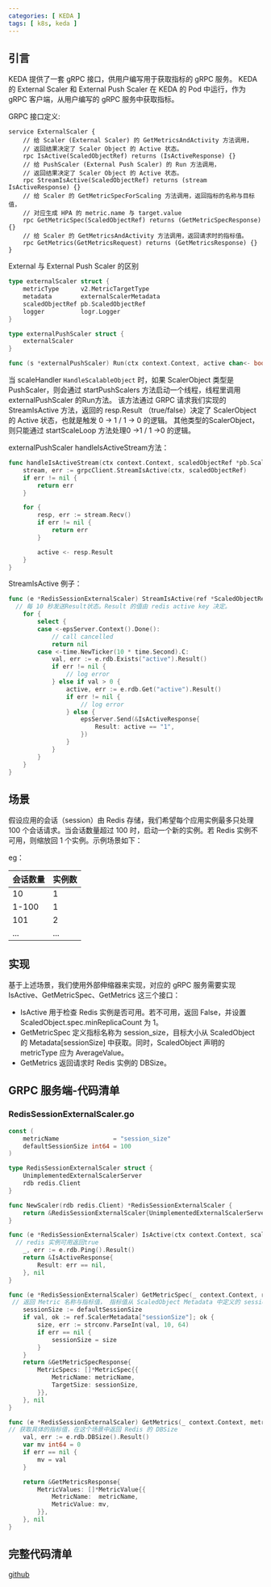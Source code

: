 ```yaml
---
categories: [ KEDA ]
tags: [ k8s, keda ]
---
```


## 引言

KEDA 提供了一套 gRPC 接口，供用户编写用于获取指标的 gRPC 服务。
KEDA 的 External Scaler 和 External Push Scaler 在 KEDA 的 Pod 中运行，作为 gRPC 客户端，从用户编写的 gRPC 服务中获取指标。

GRPC 接口定义:

~~~grpc
service ExternalScaler {
    // 给 Scaler (External Scaler) 的 GetMetricsAndActivity 方法调用，
    // 返回结果决定了 Scaler Object 的 Active 状态。
    rpc IsActive(ScaledObjectRef) returns (IsActiveResponse) {}
    // 给 PushScaler (External Push Scaler) 的 Run 方法调用，
    // 返回结果决定了 Scaler Object 的 Active 状态。
    rpc StreamIsActive(ScaledObjectRef) returns (stream IsActiveResponse) {}
    // 给 Scaler 的 GetMetricSpecForScaling 方法调用，返回指标的名称与目标值，
    // 对应生成 HPA 的 metric.name 与 target.value
    rpc GetMetricSpec(ScaledObjectRef) returns (GetMetricSpecResponse) {}
    // 给 Scaler 的 GetMetricsAndActivity 方法调用，返回请求时的指标值。
    rpc GetMetrics(GetMetricsRequest) returns (GetMetricsResponse) {}
}
~~~

External 与 External Push Scaler 的区别

~~~go
type externalScaler struct {
	metricType      v2.MetricTargetType
	metadata        externalScalerMetadata
	scaledObjectRef pb.ScaledObjectRef
	logger          logr.Logger
}

type externalPushScaler struct {
	externalScaler
}

func (s *externalPushScaler) Run(ctx context.Context, active chan<- bool) {}
~~~

当 scaleHandler `HandleScalableObject` 时，如果 ScalerObject 类型是 PushScaler，则会通过 startPushScalers 方法启动一个线程，线程里调用 externalPushScaler 的Run方法。
该方法通过 GRPC 请求我们实现的 StreamIsActive 方法，返回的 resp.Result （true/false）决定了 ScalerObject 的 Active 状态，也就是触发 0 -> 1 / 1 -> 0 的逻辑。
其他类型的ScalerObject，则只能通过 startScaleLoop 方法处理0 ->1 / 1 ->0 的逻辑。

externalPushScaler handleIsActiveStream方法：
~~~go
func handleIsActiveStream(ctx context.Context, scaledObjectRef *pb.ScaledObjectRef, grpcClient pb.ExternalScalerClient, active chan<- bool) error {
	stream, err := grpcClient.StreamIsActive(ctx, scaledObjectRef)
	if err != nil {
		return err
	}

	for {
		resp, err := stream.Recv()
		if err != nil {
			return err
		}

		active <- resp.Result
	}
}

~~~

StreamIsActive 例子：
~~~go
func (e *RedisSessionExternalScaler) StreamIsActive(ref *ScaledObjectRef, epsServer ExternalScaler_StreamIsActiveServer) error {
  // 每 10 秒发送Result状态。Result 的值由 redis active key 决定。
	for {
		select {
		case <-epsServer.Context().Done():
			// call cancelled
			return nil
		case <-time.NewTicker(10 * time.Second).C:
			val, err := e.rdb.Exists("active").Result()
			if err != nil {
				// log error
			} else if val > 0 {
				active, err := e.rdb.Get("active").Result()
				if err != nil {
					// log error
				} else {
					epsServer.Send(&IsActiveResponse{
						Result: active == "1",
					})
				}
			}
		}
	}
}
~~~

## 场景

假设应用的会话（session）由 Redis 存储，我们希望每个应用实例最多只处理 100 个会话请求。当会话数量超过 100 时，启动一个新的实例。若
Redis 实例不可用，则缩放回 1 个实例。示例场景如下：

eg：

| 会话数量   | 实例数 |
|--------|-----|
| 10     | 1   |
| 1-100	 | 1   |
| 101    | 2   |
| ...    | ... | 

## 实现

基于上述场景，我们使用外部伸缩器来实现，对应的 gRPC 服务需要实现 IsActive、GetMetricSpec、GetMetrics 这三个接口：

- IsActive 用于检查 Redis 实例是否可用。若不可用，返回 False，并设置 ScaledObject.spec.minReplicaCount 为 1。
- GetMetricSpec 定义指标名称为 session_size，目标大小从 ScaledObject 的 Metadata[sessionSize] 中获取。同时，ScaledObject
  声明的 metricType 应为 AverageValue。
- GetMetrics 返回请求时 Redis 实例的 DBSize。

## GRPC 服务端-代码清单

### RedisSessionExternalScaler.go

~~~go
const (
	metricName               = "session_size"
	defaultSessionSize int64 = 100
)

type RedisSessionExternalScaler struct {
	UnimplementedExternalScalerServer
	rdb redis.Client
}

func NewScaler(rdb redis.Client) *RedisSessionExternalScaler {
	return &RedisSessionExternalScaler{UnimplementedExternalScalerServer{}, rdb}
}

func (e *RedisSessionExternalScaler) IsActive(ctx context.Context, scaledObject *ScaledObjectRef) (*IsActiveResponse, error) {
  // redis 实例可用返回true
	_, err := e.rdb.Ping().Result()
	return &IsActiveResponse{
		Result: err == nil,
	}, nil
}

func (e *RedisSessionExternalScaler) GetMetricSpec(_ context.Context, ref *ScaledObjectRef) (*GetMetricSpecResponse, error) {
 // 返回 Metric 名称与指标值， 指标值从 ScaledObject Metadata 中定义的 sessionSize 获取
	sessionSize := defaultSessionSize
	if val, ok := ref.ScalerMetadata["sessionSize"]; ok {
		size, err := strconv.ParseInt(val, 10, 64)
		if err == nil {
			sessionSize = size
		}
	}
	return &GetMetricSpecResponse{
		MetricSpecs: []*MetricSpec{{
			MetricName: metricName,
			TargetSize: sessionSize,
		}},
	}, nil
}

func (e *RedisSessionExternalScaler) GetMetrics(_ context.Context, metricRequest *GetMetricsRequest) (*GetMetricsResponse, error) {
// 获取具体的指标值，在这个场景中返回 Redis 的 DBSize
	val, err := e.rdb.DBSize().Result()
	var mv int64 = 0
	if err == nil {
		mv = val
	}

	return &GetMetricsResponse{
		MetricValues: []*MetricValue{{
			MetricName:  metricName,
			MetricValue: mv,
		}},
	}, nil
}
~~~

## 完整代码清单

[github](https://github.com/ebinsu/ebinsu.github.io/tree/main/example/keda/redis-session-scaler-sample)
